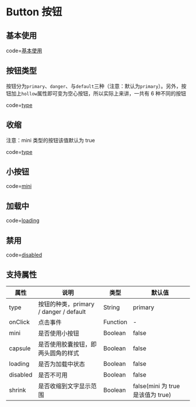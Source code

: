 # Button 按钮

## 基本使用

code=[基本使用](button)

## 按钮类型

按钮分为`primary`、`danger`、与`default`三种（注意：默认为`primary`）。另外，按钮加上`hollow`属性即可变为空心按钮，所以实际上来讲，一共有 6 种不同的按钮

code=[type](button_type)

## 收缩

注意：mini 类型的按钮该值默认为 true

code=[type](button_shrink)

## 小按钮

code=[mini](button_mini)

## 加载中

code=[loading](button_loading)

## 禁用

code=[disabled](button_disabled)

## 支持属性

| 属性     | 说明                                   | 类型     | 默认值                            |
| -------- | -------------------------------------- | -------- | --------------------------------- |
| type     | 按钮的种类，primary / danger / default | String   | primary                           |
| onClick  | 点击事件                               | Function | -                                 |
| mini     | 是否使用小按钮                         | Boolean  | false                             |
| capsule  | 是否使用胶囊按钮，即两头圆角的样式     | Boolean  | false                             |
| loading  | 是否为加载中状态                       | Boolean  | false                             |
| disabled | 是否不可用                             | Boolean  | false                             |
| shrink   | 是否收缩到文字显示范围                 | Boolean  | false(mini 为 true 是该值为 true) |

